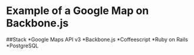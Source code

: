 Example of a Google Map on Backbone.js
======================================
##Stack
*Google Maps API v3
*Backbone.js
*Coffeescript
*Ruby on Rails
*PostgreSQL
